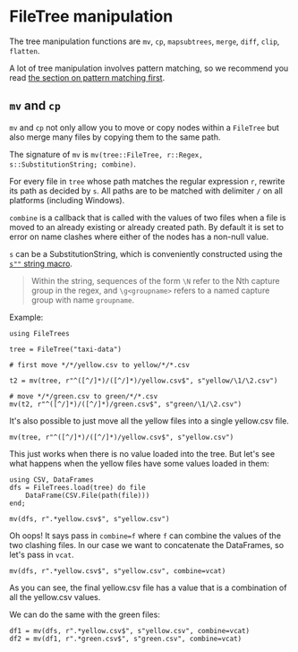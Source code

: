 # FileTree manipulation

The tree manipulation functions are `mv`, `cp`, `mapsubtrees`, `merge`, `diff`, `clip`, `flatten`.

A lot of tree manipulation involves pattern matching, so we recommend you read [the section on pattern matching first](/patterns).

## `mv` and `cp`

`mv` and `cp` not only allow you to move or copy nodes within a `FileTree` but also merge many files by copying them to the same path.

The signature of `mv` is `mv(tree::FileTree, r::Regex, s::SubstitutionString; combine)`.

For every file in `tree` whose path matches the regular expression `r`, rewrite its path as decided by `s`. All paths are to be matched with delimiter `/` on all platforms (including Windows).

`combine` is a callback that is called with the values of two files when a file is moved to an already existing or already created path. By default it is set to error on name clashes where either of the nodes has a non-null value.

`s` can be a SubstitutionString, which is conveniently constructed using the [`s""` string macro](https://docs.julialang.org/en/v1/base/strings/#Base.@s_str).

> Within the string, sequences of the form `\N` refer to the Nth capture group in the regex, and `\g<groupname>` refers to a named capture group with name `groupname`.


Example:

```julia:dir1
using FileTrees

tree = FileTree("taxi-data")
```

```julia:dir1
# first move */*/yellow.csv to yellow/*/*.csv

t2 = mv(tree, r"^([^/]*)/([^/]*)/yellow.csv$", s"yellow/\1/\2.csv")

# move */*/green.csv to green/*/*.csv
mv(t2, r"^([^/]*)/([^/]*)/green.csv$", s"green/\1/\2.csv")
```

It's also possible to just move all the yellow files into a single yellow.csv file.

```julia:dir1
mv(tree, r"^([^/]*)/([^/]*)/yellow.csv$", s"yellow.csv")
```

This just works when there is no value loaded into the tree. But let's see what happens when the yellow files have some values loaded in them:


```julia:dir1
using CSV, DataFrames
dfs = FileTrees.load(tree) do file
    DataFrame(CSV.File(path(file)))
end;
```

```julia:dir1
mv(dfs, r".*yellow.csv$", s"yellow.csv")
```

Oh oops! It says pass in `combine=f` where `f` can combine the values of the two clashing files. In our case we want to concatenate the DataFrames, so let's pass in `vcat`.

```julia:dir1
mv(dfs, r".*yellow.csv$", s"yellow.csv", combine=vcat)
```

As you can see, the final yellow.csv file has a value that is a combination of all the yellow.csv values.

We can do the same with the green files:

```julia:dir1
df1 = mv(dfs, r".*yellow.csv$", s"yellow.csv", combine=vcat)
df2 = mv(df1, r".*green.csv$", s"green.csv", combine=vcat)
```
